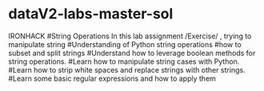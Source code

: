 # dataV2-labs-master-sol
IRONHACK 
#String Operations 
In this lab assignment /Exercise/ , trying to manipulate string 
#Understanding of Python string operations
#how to subset and split strings
#Understand how to leverage boolean methods for string operations.
#Learn how to manipulate string cases with Python.
#Learn how to strip white spaces and replace strings with other strings.
#Learn some basic regular expressions and how to apply them
